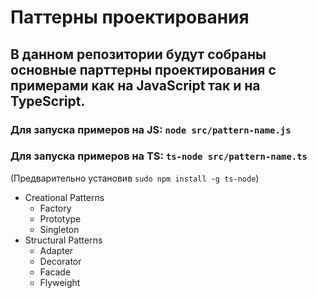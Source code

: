 # Паттерны проектирования
## В данном репозитории будут собраны основные парттерны проектирования с примерами как на JavaScript так и на TypeScript.
### Для запуска примеров на JS: `node src/pattern-name.js`
### Для запуска примеров на TS: `ts-node src/pattern-name.ts` 
(Предварительно установив `sudo npm install -g ts-node`)

* Creational Patterns
  * Factory
  * Prototype
  * Singleton
* Structural Patterns
  * Adapter
  * Decorator
  * Facade
  * Flyweight


